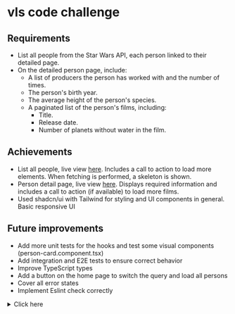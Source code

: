 # vls code challenge

## Requirements

- List all people from the Star Wars API, each person linked to their detailed page.
- On the detailed person page, include:
  - A list of producers the person has worked with and the number of times.
  - The person's birth year.
  - The average height of the person's species.
  - A paginated list of the person's films, including:
    - Title.
    - Release date.
    - Number of planets without water in the film.

## Achievements

- List all people, live view [here](https://vls-cc.vercel.app/). Includes a call to action to load more elements. When fetching is performed, a skeleton is shown.
- Person detail page, live view [here](https://vls-cc.vercel.app/person/cGVvcGxlOjg=). Displays required information and includes a call to action (if available) to load more films.
- Used shadcn/ui with Tailwind for styling and UI components in general. Basic responsive UI

## Future improvements

- Add more unit tests for the hooks and test some visual components (person-card.component.tsx)
- Add integration and E2E tests to ensure correct behavior
- Improve TypeScript types
- Add a button on the home page to switch the query and load all persons
- Cover all error states
- Implement Eslint check correctly

<details>
  
<summary>Click here</summary>
  
  # Code Test

  ## Assignment

  The application is setup with React Router containing two routes. The goal of
  the assignement is to create these two pages based on the mockups mentioned in
  each page section.

  The data is fetched from
  [Star Wars API](https://studio.apollographql.com/public/star-wars-swapi/home?variant=current)
  with the already setup [urql](https://formidable.com/open-source/urql/) client.

  The styling method is free of choice, it could be with css, scss, css-in-js or
  other preferences.

  - `/` - the home page
  - `/person/:personId` - the person page

  ### Home page

  This page should list all the people from the Star Wars API. Each person should
  be linked to its own page.

  ![home](./docs/home.png)

  ### Person page

  This page should contain overview of the player

  - List of producers the person has worked with and how many times.
  - Birth year
  - Person species average height.
  - Paginated list of person films containing:
    - Title.
    - Release Date.
    - Number of planets without water in the film.

  ![person](./docs/person.png)

  ## Setup

  Install dependencies (using NPM)

  ```bash
  npm run install
  ```

  Download GraphQL Schema

  ```bash
  npm run download-schema
  ```

  Generate GraphQL Types (generated types will be in `src/generated/graphql.ts`

  ```bash
  npm run codegen
  ```

  Start dev mode

  ```bash
  npm run dev
  ```

</details>
